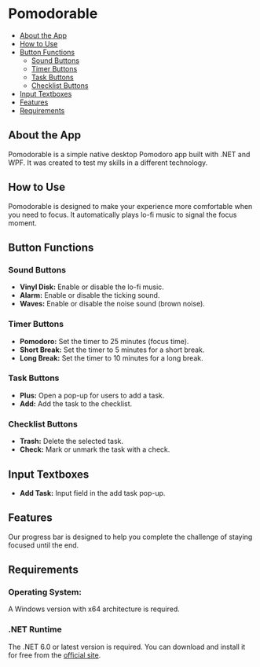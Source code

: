 # Pomodorable

- [About the App](#about-the-app)
- [How to Use](#how-to-use)
- [Button Functions](#button-functions)
  - [Sound Buttons](#sound-buttons)
  - [Timer Buttons](#timer-buttons)
  - [Task Buttons](#task-buttons)
  - [Checklist Buttons](#checklist-buttons)
- [Input Textboxes](#input-textboxes)
- [Features](#features)
- [Requirements](#requirements)

## About the App
Pomodorable is a simple native desktop Pomodoro app built with .NET and WPF. It was created to test my skills in a different technology.

## How to Use
Pomodorable is designed to make your experience more comfortable when you need to focus. It automatically plays lo-fi music to signal the focus moment.

## Button Functions

### Sound Buttons

- **Vinyl Disk:** Enable or disable the lo-fi music.
- **Alarm:** Enable or disable the ticking sound.
- **Waves:** Enable or disable the noise sound (brown noise).

### Timer Buttons

- **Pomodoro:** Set the timer to 25 minutes (focus time).
- **Short Break:** Set the timer to 5 minutes for a short break.
- **Long Break:** Set the timer to 10 minutes for a long break.

### Task Buttons

- **Plus:** Open a pop-up for users to add a task.
- **Add:** Add the task to the checklist.

### Checklist Buttons

- **Trash:** Delete the selected task.
- **Check:** Mark or unmark the task with a check.

## Input Textboxes

- **Add Task:** Input field in the add task pop-up.

## Features

Our progress bar is designed to help you complete the challenge of staying focused until the end.

## Requirements

### Operating System:

A Windows version with x64 architecture is required.

### .NET Runtime

The .NET 6.0 or latest version is required. You can download and install it for free from the [official site](dotnet.microsoft.com/pt-br/download/dotnettr).
